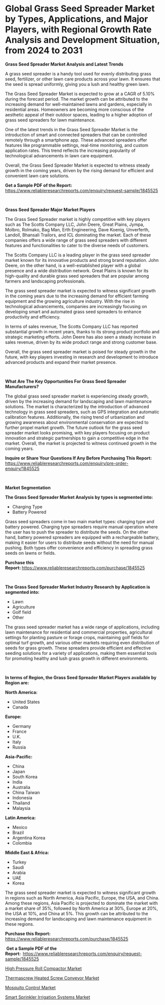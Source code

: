 <p><h1>Global Grass Seed Spreader Market by Types, Applications, and Major Players, with Regional Growth Rate Analysis and Development Situation, from 2024 to 2031</h1></p><p><strong>Grass Seed Spreader Market Analysis and Latest Trends</strong></p>
<p><p>A grass seed spreader is a handy tool used for evenly distributing grass seed, fertilizer, or other lawn care products across your lawn. It ensures that the seed is spread uniformly, giving you a lush and healthy green lawn.</p><p>The Grass Seed Spreader Market is expected to grow at a CAGR of 5.10% during the forecast period. The market growth can be attributed to the increasing demand for well-maintained lawns and gardens, especially in residential areas. Homeowners are becoming more conscious of the aesthetic appeal of their outdoor spaces, leading to a higher adoption of grass seed spreaders for lawn maintenance.</p><p>One of the latest trends in the Grass Seed Spreader Market is the introduction of smart and connected spreaders that can be controlled remotely through a smartphone app. These advanced spreaders offer features like programmable settings, real-time monitoring, and custom application rates. This trend reflects the increasing popularity of technological advancements in lawn care equipment.</p><p>Overall, the Grass Seed Spreader Market is expected to witness steady growth in the coming years, driven by the rising demand for efficient and convenient lawn care solutions.</p></p>
<p><strong>Get a Sample PDF of the Report:&nbsp;</strong> <a href="https://www.reliableresearchreports.com/enquiry/request-sample/1845525">https://www.reliableresearchreports.com/enquiry/request-sample/1845525</a></p>
<p>&nbsp;</p>
<p><strong>Grass Seed Spreader Major Market Players</strong></p>
<p><p>The Grass Seed Spreader market is highly competitive with key players such as The Scotts Company LLC, John Deere, Great Plains, Jympa, Molbro, Rolmako, Bag Man, Erth Engineering, Dave Koenig, Unverferth, Landoll, Bhansali Trailors, and ICL dominating the market. Each of these companies offers a wide range of grass seed spreaders with different features and functionalities to cater to the diverse needs of customers.</p><p>The Scotts Company LLC is a leading player in the grass seed spreader market known for its innovative products and strong brand reputation. John Deere, on the other hand, is a well-established player with a global presence and a wide distribution network. Great Plains is known for its high-quality and durable grass seed spreaders that are popular among farmers and landscaping professionals.</p><p>The grass seed spreader market is expected to witness significant growth in the coming years due to the increasing demand for efficient farming equipment and the growing agriculture industry. With the rise in technological advancements, companies are increasingly focusing on developing smart and automated grass seed spreaders to enhance productivity and efficiency.</p><p>In terms of sales revenue, The Scotts Company LLC has reported substantial growth in recent years, thanks to its strong product portfolio and strategic marketing efforts. John Deere has also seen a steady increase in sales revenue, driven by its wide product range and strong customer base.</p><p>Overall, the grass seed spreader market is poised for steady growth in the future, with key players investing in research and development to introduce advanced products and expand their market presence.</p></p>
<p>&nbsp;</p>
<p><strong>What Are The Key Opportunities For Grass Seed Spreader Manufacturers?</strong></p>
<p><p>The global grass seed spreader market is experiencing steady growth, driven by the increasing demand for landscaping and lawn maintenance solutions. The market is characterized by the introduction of advanced technology in grass seed spreaders, such as GPS integration and automatic calibration features. Additionally, the rising trend of urbanization and growing awareness about environmental conservation are expected to further propel market growth. The future outlook for the grass seed spreader market looks promising, with key players focusing on product innovation and strategic partnerships to gain a competitive edge in the market. Overall, the market is projected to witness continued growth in the coming years.</p></p>
<p><strong>Inquire or Share Your Questions If Any Before Purchasing This Report:</strong> <a href="https://www.reliableresearchreports.com/enquiry/pre-order-enquiry/1845525">https://www.reliableresearchreports.com/enquiry/pre-order-enquiry/1845525</a></p>
<p>&nbsp;</p>
<p><strong>Market Segmentation</strong></p>
<p><strong>The Grass Seed Spreader Market Analysis by types is segmented into:</strong></p>
<p><ul><li>Charging Type</li><li>Battery Powered</li></ul></p>
<p><p>Grass seed spreaders come in two main market types: charging type and battery powered. Charging type spreaders require manual operation where the user has to push the spreader to distribute the seeds. On the other hand, battery powered spreaders are equipped with a rechargeable battery, making it easier for users to distribute seeds without the need for manual pushing. Both types offer convenience and efficiency in spreading grass seeds on lawns or fields.</p></p>
<p><strong>Purchase this Report:&nbsp;</strong><a href="https://www.reliableresearchreports.com/purchase/1845525">https://www.reliableresearchreports.com/purchase/1845525</a></p>
<p>&nbsp;</p>
<p><strong>The Grass Seed Spreader Market Industry Research by Application is segmented into:</strong></p>
<p><ul><li>Lawn</li><li>Agriculture</li><li>Golf field</li><li>Other</li></ul></p>
<p><p>The grass seed spreader market has a wide range of applications, including lawn maintenance for residential and commercial properties, agricultural settings for planting pasture or forage crops, maintaining golf fields for optimal turf growth, and various other markets requiring even distribution of seeds for grass growth. These spreaders provide efficient and effective seeding solutions for a variety of applications, making them essential tools for promoting healthy and lush grass growth in different environments.</p></p>
<p>&nbsp;</p>
<p><strong>In terms of Region, the Grass Seed Spreader Market Players available by Region are:</strong></p>
<p>
    <p> <strong> North America: </strong>
        <ul>
            <li>United States</li>
            <li>Canada</li>
        </ul>
        </p> 
    <p> <strong> Europe: </strong>
        <ul>
            <li>Germany</li>
            <li>France</li>
            <li>U.K.</li>
            <li>Italy</li>
            <li>Russia</li>
        </ul>
        </p> 
    <p> <strong> Asia-Pacific: </strong>
        <ul>
            <li>China</li>
            <li>Japan</li>
            <li>South Korea</li>
            <li>India</li>
            <li>Australia</li>
            <li>China Taiwan</li>
            <li>Indonesia</li>
            <li>Thailand</li>
            <li>Malaysia</li>
        </ul>
        </p> 
    <p> <strong> Latin America: </strong>
        <ul>
            <li>Mexico</li>
            <li>Brazil</li>
            <li>Argentina Korea</li>
            <li>Colombia</li>
        </ul>
        </p> 
    <p> <strong> Middle East & Africa: </strong>
        <ul>
            <li>Turkey</li>
            <li>Saudi</li>
            <li>Arabia</li>
            <li>UAE</li>
            <li>Korea</li>
        </ul>
    </p>
    </p>
<p><p>The grass seed spreader market is expected to witness significant growth in regions such as North America, Asia Pacific, Europe, the USA, and China. Among these regions, Asia Pacific is projected to dominate the market with a market share of 35%, followed by North America at 30%, Europe at 20%, the USA at 10%, and China at 5%. This growth can be attributed to the increasing demand for landscaping and lawn maintenance equipment in these regions.</p></p>
<p><strong>Purchase this Report: </strong><a href="https://www.reliableresearchreports.com/purchase/1845525">https://www.reliableresearchreports.com/purchase/1845525</a></p>
<p>&nbsp;<strong>Get a Sample PDF of the Report:&nbsp;&nbsp;</strong><a href="https://www.reliableresearchreports.com/enquiry/request-sample/1845525">https://www.reliableresearchreports.com/enquiry/request-sample/1845525</a></p>
<p><strong></strong></p>
<p><p><a href="https://issuu.com/reportprime-2/docs/high-pressure-roll-compactor-market-size-2030.pptx">High Pressure Roll Compactor Market</a></p><p><a href="https://issuu.com/reportprime-2/docs/thermascrew-heated-screw-conveyor-market-size-2030">Thermascrew Heated Screw Conveyor Market</a></p><p><a href="https://github.com/jerrycopelandthomaswsqd8q/Market-Research-Report-List-1/blob/main/mosquito-control-market.md">Mosquito Control Market</a></p><p><a href="https://github.com/brenzgnarento/Market-Research-Report-List-1/blob/main/smart-sprinkler-irrigation-systems-market.md">Smart Sprinkler Irrigation Systems Market</a></p></p>
